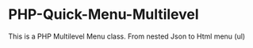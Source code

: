 # PHP-Quick-Menu-Multilevel
This is a PHP Multilevel Menu class. From nested Json to Html menu (ul)
